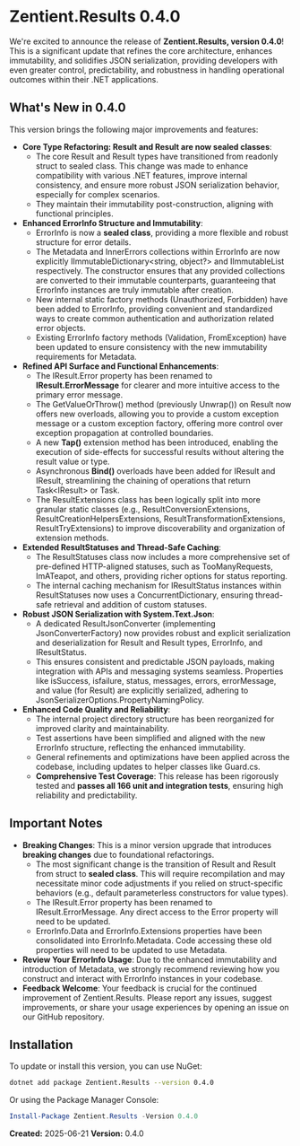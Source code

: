 # **Zentient.Results 0.4.0**

We're excited to announce the release of **Zentient.Results, version 0.4.0**! This is a significant update that refines the core architecture, enhances immutability, and solidifies JSON serialization, providing developers with even greater control, predictability, and robustness in handling operational outcomes within their .NET applications.

## **What's New in 0.4.0**

This version brings the following major improvements and features:

* **Core Type Refactoring: Result and Result<T> are now sealed classes**:  
  * The core Result and Result<T> types have transitioned from readonly struct to sealed class. This change was made to enhance compatibility with various .NET features, improve internal consistency, and ensure more robust JSON serialization behavior, especially for complex scenarios.  
  * They maintain their immutability post-construction, aligning with functional principles.  
* **Enhanced ErrorInfo Structure and Immutability**:  
  * ErrorInfo is now a **sealed class**, providing a more flexible and robust structure for error details.  
  * The Metadata and InnerErrors collections within ErrorInfo are now explicitly IImmutableDictionary<string, object?> and IImmutableList<ErrorInfo> respectively. The constructor ensures that any provided collections are converted to their immutable counterparts, guaranteeing that ErrorInfo instances are truly immutable after creation.  
  * New internal static factory methods (Unauthorized, Forbidden) have been added to ErrorInfo, providing convenient and standardized ways to create common authentication and authorization related error objects.  
  * Existing ErrorInfo factory methods (Validation, FromException) have been updated to ensure consistency with the new immutability requirements for Metadata.  
* **Refined API Surface and Functional Enhancements**:  
  * The IResult.Error property has been renamed to **IResult.ErrorMessage** for clearer and more intuitive access to the primary error message.  
  * The GetValueOrThrow() method (previously Unwrap()) on Result<T> now offers new overloads, allowing you to provide a custom exception message or a custom exception factory, offering more control over exception propagation at controlled boundaries.  
  * A new **Tap()** extension method has been introduced, enabling the execution of side-effects for successful results without altering the result value or type.  
  * Asynchronous **Bind()** overloads have been added for IResult<T> and IResult, streamlining the chaining of operations that return Task<IResult<T>> or Task<IResult>.  
  * The ResultExtensions class has been logically split into more granular static classes (e.g., ResultConversionExtensions, ResultCreationHelpersExtensions, ResultTransformationExtensions, ResultTryExtensions) to improve discoverability and organization of extension methods.  
* **Extended ResultStatuses and Thread-Safe Caching**:  
  * The ResultStatuses class now includes a more comprehensive set of pre-defined HTTP-aligned statuses, such as TooManyRequests, ImATeapot, and others, providing richer options for status reporting.  
  * The internal caching mechanism for IResultStatus instances within ResultStatuses now uses a ConcurrentDictionary, ensuring thread-safe retrieval and addition of custom statuses.  
* **Robust JSON Serialization with System.Text.Json**:  
  * A dedicated ResultJsonConverter (implementing JsonConverterFactory) now provides robust and explicit serialization and deserialization for Result and Result<T> types, ErrorInfo, and IResultStatus.  
  * This ensures consistent and predictable JSON payloads, making integration with APIs and messaging systems seamless. Properties like isSuccess, isfailure, status, messages, errors, errorMessage, and value (for Result<T>) are explicitly serialized, adhering to JsonSerializerOptions.PropertyNamingPolicy.  
* **Enhanced Code Quality and Reliability**:  
  * The internal project directory structure has been reorganized for improved clarity and maintainability.  
  * Test assertions have been simplified and aligned with the new ErrorInfo structure, reflecting the enhanced immutability.  
  * General refinements and optimizations have been applied across the codebase, including updates to helper classes like Guard.cs.  
  * **Comprehensive Test Coverage**: This release has been rigorously tested and **passes all 166 unit and integration tests**, ensuring high reliability and predictability.

## **Important Notes**

* **Breaking Changes**: This is a minor version upgrade that introduces **breaking changes** due to foundational refactorings.  
  * The most significant change is the transition of Result and Result<T> from struct to **sealed class**. This will require recompilation and may necessitate minor code adjustments if you relied on struct-specific behaviors (e.g., default parameterless constructors for value types).  
  * The IResult.Error property has been renamed to IResult.ErrorMessage. Any direct access to the Error property will need to be updated.  
  * ErrorInfo.Data and ErrorInfo.Extensions properties have been consolidated into ErrorInfo.Metadata. Code accessing these old properties will need to be updated to use Metadata.  
* **Review Your ErrorInfo Usage**: Due to the enhanced immutability and introduction of Metadata, we strongly recommend reviewing how you construct and interact with ErrorInfo instances in your codebase.  
* **Feedback Welcome**: Your feedback is crucial for the continued improvement of Zentient.Results. Please report any issues, suggest improvements, or share your usage experiences by opening an issue on our GitHub repository.

## **Installation**

To update or install this version, you can use NuGet:

```bash
dotnet add package Zentient.Results --version 0.4.0
```

Or using the Package Manager Console:

```powershell
Install-Package Zentient.Results -Version 0.4.0
```

**Created:** 2025-06-21 **Version:** 0.4.0
